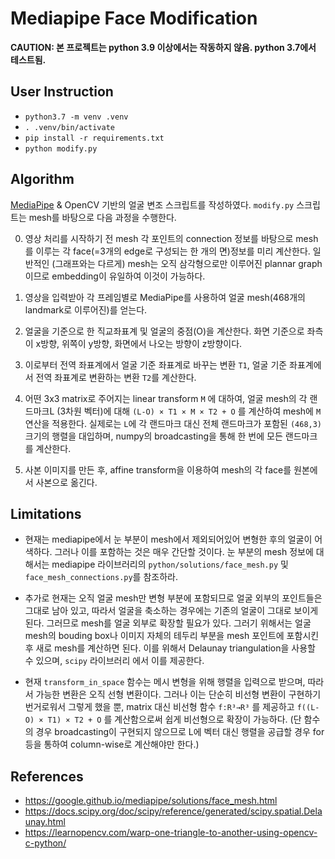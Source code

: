 # Mediapipe Face Modification

**CAUTION: 본 프로젝트는 python 3.9 이상에서는 작동하지 않음. python 3.7에서 테스트됨.**

## User Instruction

- `python3.7 -m venv .venv`
- `. .venv/bin/activate`
- `pip install -r requirements.txt`
- `python modify.py`

## Algorithm

[MediaPipe](https://github.com/google/mediapipe) & OpenCV 기반의 얼굴 변조 스크립트를 작성하였다. `modify.py` 스크립트는 mesh를 바탕으로 다음 과정을 수행한다.

0. 영상 처리를 시작하기 전 mesh 각 포인트의 connection 정보를 바탕으로 mesh를 이루는 각 face(=3개의 edge로 구성되는 한 개의 면)정보를 미리 계산한다. 일반적인 (그래프와는 다르게) mesh는 오직 삼각형으로만 이루어진 plannar graph이므로 embedding이 유일하여 이것이 가능하다.

1. 영상을 입력받아 각 프레임별로 MediaPipe를 사용하여 얼굴 mesh(468개의 landmark로 이루어진)를 얻는다.

2. 얼굴을 기준으로 한 직교좌표계 및 얼굴의 중점(O)을 계산한다. 화면 기준으로 좌측이 x방향, 위쪽이 y방향, 화면에서 나오는 방향이 z방향이다.

3. 이로부터 전역 좌표계에서 얼굴 기준 좌표계로 바꾸는 변환 `T1`, 얼굴 기준 좌표계에서 전역 좌표계로 변환하는 변환 `T2`를 계산한다.

4. 어떤 3x3 matrix로 주어지는 linear transform `M` 에 대하여, 얼굴 mesh의 각 랜드마크L (3차원 벡터)에 대해 `(L-O) × T1 × M × T2 + O` 를 계산하여 mesh에 `M` 연산을 적용한다. 실제로는 `L`에 각 랜드마크 대신 전체 랜드마크가 포함된 `(468,3)` 크기의 행렬을 대입하며, numpy의 broadcasting을 통해 한 번에 모든 랜드마크를 계산한다.

5. 사본 이미지를 만든 후, affine transform을 이용하여 mesh의 각 face를 원본에서 사본으로 옮긴다.

## Limitations

- 현재는 mediapipe에서 눈 부분이 mesh에서 제외되어있어 변형한 후의 얼굴이 어색하다. 그러나 이를 포함하는 것은 매우 간단할 것이다. 눈 부분의 mesh 정보에 대해서는 mediapipe 라이브러리의 `python/solutions/face_mesh.py` 및 `face_mesh_connections.py`를 참조하라.

- 추가로 현재는 오직 얼굴 mesh만 변형 부분에 포함되므로 얼굴 외부의 포인트들은 그대로 남아 있고, 따라서 얼굴을 축소하는 경우에는 기존의 얼굴이 그대로 보이게 된다. 그러므로 mesh를 얼굴 외부로 확장할 필요가 있다. 그러기 위해서는 얼굴 mesh의 bouding box나 이미지 자체의 테두리 부분을 mesh 포인트에 포함시킨 후 새로 mesh를 계산하면 된다. 이를 위해서 Delaunay triangulation을 사용할 수 있으며, `scipy` 라이브러리 에서 이를 제공한다.

- 현재 `transform_in_space` 함수는 메시 변형을 위해 행렬을 입력으로 받으며, 따라서 가능한 변환은 오직 선형 변환이다. 그러나 이는 단순히 비선형 변환이 구현하기 번거로워서 그렇게 했을 뿐, matrix 대신 비선형 함수 `f:R³→R³` 를 제공하고 `f((L-O) × T1) × T2 + O` 를 계산함으로써 쉽게 비선형으로 확장이 가능하다. (단 함수의 경우 broadcasting이 구현되지 않으므로 L에 벡터 대신 행렬을 공급할 경우 for 등을 통하여 column-wise로 계산해야만 한다.)

## References

- https://google.github.io/mediapipe/solutions/face_mesh.html
- https://docs.scipy.org/doc/scipy/reference/generated/scipy.spatial.Delaunay.html
- https://learnopencv.com/warp-one-triangle-to-another-using-opencv-c-python/
